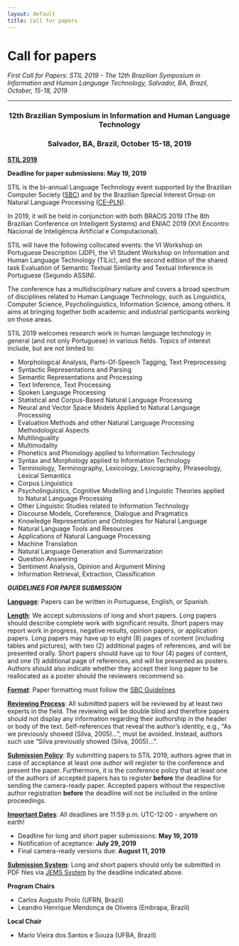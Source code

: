 ```yaml
---
layout: default
title: Call for papers
---
```


# Call for papers

_First Call for Papers: STIL 2019 - The 12th Brazilian Symposium in Information and Human Language Technology, Salvador, BA, Brazil, October, 15-18, 2019_

---

### <center>12th Brazilian Symposium in Information and Human Language Technology</center>
### <center>Salvador, BA, Brazil, October 15-18, 2019</center>

**[STIL 2019](http://comissoes.sbc.org.br/ce-pln/stil19/)**

**Deadline for paper submissions: May 19, 2019**

STIL is the bi-annual Language Technology event supported by the Brazilian Computer Society ([SBC](http://www.sbc.org.br)) and by the Brazilian Special Interest Group on Natural Language Processing ([CE–PLN](http://comissoes.sbc.org.br/ce-pln/)).

In 2019, it will be held in conjunction with both BRACIS 2019 (The 8th Brazilian Conference on Intelligent Systems) and ENIAC 2019 (XVI Encontro Nacional de Inteligência Artificial e Computacional).

STIL will have the following collocated events: the VI Workshop on Portuguese Description (JDP), the VI Student Workshop on Information and Human Language Technology (TILic), and the second edition of the shared task Evaluation of Semantic Textual Similarity and Textual Inference in Portuguese (Segundo ASSIN).

The conference has a multidisciplinary nature and covers a broad spectrum of disciplines related to Human Language Technology, such as Linguistics, Computer Science, Psycholinguistics, Information Science, among others. It aims at bringing together both academic and industrial participants working on those areas.

STIL 2019 welcomes research work in human language technology in
general (and not only Portuguese) in various fields. Topics of
interest include, but are not limited to:

- Morphological Analysis, Parts-Of-Speech Tagging, Text Preprocessing
- Syntactic Representations and Parsing
- Semantic Representations and Processing
- Text Inference, Text Processing
- Spoken Language Processing
- Statistical and Corpus-Based Natural Language Processing
- Neural and Vector Space Models Applied to Natural Language Processing
- Evaluation Methods and other Natural Language Processing Methodological Aspects
- Multilinguality 
- Multimodality
- Phonetics and Phonology applied to Information Technology
- Syntax and Morphology applied to Information Technology
- Terminology, Terminography, Lexicology, Lexicography, Phraseology, Lexical Semantics
- Corpus Linguistics
- Psycholinguistics, Cognitive Modelling and Linguistic Theories applied to Natural Language Processing
- Other Linguistic Studies related to Information Technology
- Discourse Models, Coreference, Dialogue and Pragmatics
- Knowledge Representation and Ontologies for Natural Language
- Natural Language Tools and Resources
- Applications of Natural Language Processing
- Machine Translation
- Natural Language Generation and Summarization
- Question Answering
- Sentiment Analysis, Opinion and Argument Mining
- Information Retrieval, Extraction, Classification

_**GUIDELINES FOR PAPER SUBMISSION**_

<b><u>Language</u></b>: Papers can be written in Portuguese, English, or Spanish.

<b><u>Length</u></b>: We accept submissions of long and short papers. Long papers should describe complete work with significant results. Short papers may report work in progress, negative results, opinion papers, or application papers. Long papers may have up to eight (8) pages of content (including tables and pictures), with two (2) additional pages of references, and will be presented orally. Short papers should have up to four (4) pages of content, and one (1) additional page of references, and will be presented as posters. Authors should also indicate whether they accept their long paper to be reallocated as a poster should the reviewers recommend so.

<b><u>Format</u></b>: Paper formatting must follow the [SBC Guidelines](http://bit.ly/2jFbJTa)

<b><u>Reviewing Process</u></b>: All submitted papers will be reviewed by at least two experts in the field. The reviewing will be double blind and therefore papers should not display any information regarding their authorship in the header or body of the text. Self-references that reveal the author’s identity, e.g., “As we previously showed (Silva, 2005)…”, must be avoided. Instead, authors such use “Silva previously showed (Silva, 2005)…”.

<b><u>Submission Policy</u></b>: By submitting papers to STIL 2019, authors agree that in case of acceptance at least one author will register to the conference and present the paper. Furthermore, it is the conference policy that at least one of the authors of accepted papers has to register **before** the deadline for sending the camera-ready paper. Accepted papers without the respective author registration **before** the deadline will not be included in the online proceedings.

<b><u>Important Dates</u></b>: All deadlines are 11:59 p.m. UTC-12:00 - anywhere on earth!
 
- Deadline for long and short paper submissions: **May 19, 2019**
- Notification of aceptance: **July 29, 2019**
- Final camera-ready versions due: **August 11, 2019**

<b><u>Submission System</u></b>: Long and short papers should only be submitted in PDF files via [JEMS System](https://submissoes.sbc.org.br/home.cgi?c=3310) by the deadline indicated above.

**Program Chairs**

- Carlos Augusto Prolo (UFRN, Brazil)
- Leandro Henrique Mendonça de Oliveira (Embrapa, Brazil)
 
**Local Chair**
 
- Marlo Vieira dos Santos e Souza (UFBA, Brazil)

